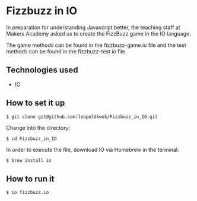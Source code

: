 Fizzbuzz in IO
==============

In preparation for understanding Javascript better, the teaching staff at Makers Academy asked us to create the FizzBuzz game in the IO language.

The game methods can be found in the fizzbuzz-game.io file and the test methods can be found in the fizzbuzz-test.io file.

Technologies used
-----------------
- IO

How to set it up
-----------------

```sh
$ git clone git@github.com:leopoldkwok/Fizzbuzz_in_IO.git

```

Change into the directory:

```shell
$ cd Fizzbuzz_in_IO
```

In order to execute the file, download IO via Homebrew in the terminal:

```shell
$ brew install io
```

How to run it
--------------
```shell
$ io fizzbuzz.io
```